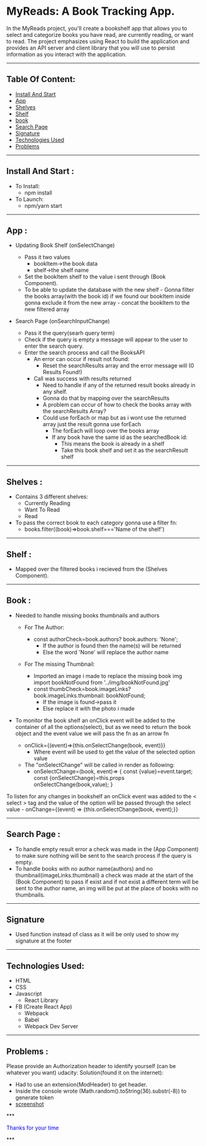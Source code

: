 # MyReads: A Book Tracking App.
In the MyReads project, you'll create a bookshelf app that allows you to select and categorize books you have read, are currently reading, or want to read. The project emphasizes using React to build the application and provides an API server and client library that you will use to persist information as you interact with the application.

<hr>

## Table Of Content:
- [Install And Start](#install_start)
- [App](#app)
- [Shelves](#shelves)
- [Shelf](#shelf)
- [book](#book)
- [Search Page](#searchPage)
- [Signature](#sign)
- [Technologies Used](#tech)
- [Problems](#problems)

<hr>

## <a name="install_start"> Install And Start </a>:
- To Install:
    - npm install
- To Launch:
    - npm/yarn start

<hr>

## <a name="app"> App </a>:
- Updating Book Shelf (onSelectChange)
    - Pass it two values 
        - bookItem->the book data
        - shelf->the shelf name
    - Set the bookItem shelf to the value i sent through (Book Component).
    - To be able to update the database with the new shelf
          - Gonna filter the books array(with the book id) if we found our bookItem inside gonna exclude it from the new array
          - concat the bookItem to the new filtered array
        
- Search Page (onSearchInputChange)
    - Pass it the query(searh query term)
    - Check if the query is empty a message will appear to the user to enter the search query.
    - Enter the search process and call the BooksAPI
        - An error can occur if result not found:
            - Reset the searchResults array and the error message will (0 Results Found!)
        - Call was success with results returned
            - Need to handle if any of the returned result books already in any shelf.
            - Gonna do that by mapping over the searchResults
            - A problem can occur of how to check the books array with the searchResults Array?
            - Could use forEach or map but as i wont use the returned array just the result gonna use forEach
                - The forEach will loop over the books array
                - If any book have the same id as the searchedBook id:
                    - This means the book is already in a shelf
                    - Take this book shelf and set it as the searchResult shelf

<hr>

## <a name="shelves"> Shelves </a>: 
- Contains 3 different shelves:
    - Currently Reading
    - Want To Read
    - Read
- To pass the correct book to each category gonna use a filter fn:
    - books.filter((book)=>book.shelf==='Name of the shelf')

<hr>

## <a name="shelf"> Shelf </a>:
- Mapped over the filtered books i recieved from the (Shelves Component).

<hr>

## <a name="book"> Book </a>:   
- Needed to handle missing books thumbnails and authors
    - For The Author:
        - const authorCheck=book.authors? book.authors: 'None';
            - If the author is found then the name(s) will be returned
            - Else the word 'None' will replace the author name
    
    - For The missing Thumbnail:
        - Imported an image i made to replace the missing book img
            import bookNotFound from '../img/bookNotFound.jpg'
        - const thumbCheck=book.imageLinks? book.imageLinks.thumbnail: bookNotFound;
            - If the image is found->pass it
            - Else replace it with the photo i made

- To monitor the book shelf an onClick event will be added to the container of all the options(select), but as we need to return the book object and the event value we will pass the fn as an arrow fn 
    - onClick={(event)=>{this.onSelectChange(book, event)}}
        - Where event will be used to get the value of the selected option value
    - The "onSelectChange" will be called in render as following:
        - onSelectChange=(book, event)=>
            {
                const {value}=event.target;
                const {onSelectChange}=this.props
                onSelectChange(book,value);
            }


To listen for any changes in bookshelf an onClick event was added to the < select > tag and the value of the option will be passed through the select value
    - onChange={(event) => {this.onSelectChange(book, event);}}

<hr>

## <a name="searchPage"> Search Page </a>:
- To handle empty result error a check was made in the (App Component) to make sure nothing will be sent to the search process if the query is empty.
- To handle books with no author name(authors) and no thumbnail(imageLinks.thumbnail) a check was made at the start of the (Book Component) to pass if exist and if not exist a different term will be sent to the author name, an img will be put at the place of books with no thumbnails.

<hr>

## <a name="sign">Signature</a>

- Used function instead of class as it will be only used to show my signature at the footer

<hr>

## <a name="tech">Technologies Used</a>:
- HTML 
- CSS
- Javascript
    - React Library
- FB (Create React App)
    - Webpack
    - Babel
    - Webpack Dev Server

<hr>

## <a name="problems"> Problems </a>:
Please provide an Authorization header to identify yourself (can be whatever you want) udacity:
Solution(found it on the internet):
- Had to use an extension(ModHeader) to get header.
- Inside the console wrote (Math.random().toString(36).substr(-8)) to generate token
- [screenshot](https://drive.google.com/file/d/11dz946OZQdmMu4NwtCWuQDYWIOFLIFOv/view?usp=sharing)

*** <p style="color:blue">Thanks for your time</p> ***